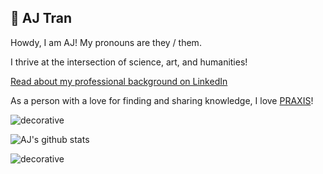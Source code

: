 ## 🔮 AJ Tran

Howdy, I am AJ! My pronouns are they / them. 

I thrive at the intersection of science, art, and humanities! 

<!-- [Check out my website!](https://ajtran303.github.io/) -->

[Read about my professional background on LinkedIn](https://www.linkedin.com/in/ajtran-dev/)

As a person with a love for finding and sharing knowledge, I love [PRAXIS](https://www.wordnik.com/words/praxis)!

<!-- [I am also on GitLab](https://gitlab.com/occvlt) -->

![decorative](https://user-images.githubusercontent.com/31839316/96356889-ec9e8680-10b1-11eb-99b5-7a196827eecb.png)

![AJ's github stats](https://github-readme-stats.vercel.app/api?username=ajtran303&show_icons=true&theme=synthwave)

![decorative](https://user-images.githubusercontent.com/31839316/96356871-bc56e800-10b1-11eb-92b2-f8d19160831b.png)
